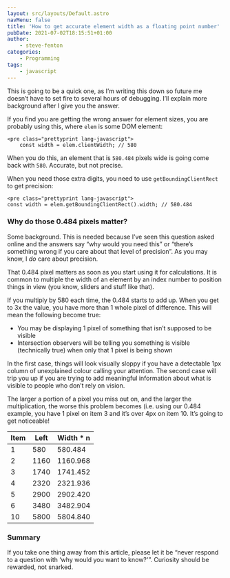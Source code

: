 ```yaml
---
layout: src/layouts/Default.astro
navMenu: false
title: 'How to get accurate element width as a floating point number'
pubDate: 2021-07-02T18:15:51+01:00
author:
    - steve-fenton
categories:
    - Programming
tags:
    - javascript
---
```


This is going to be a quick one, as I’m writing this down so future me doesn’t have to set fire to several hours of debugging. I’ll explain more background after I give you the answer.

If you find you are getting the wrong answer for element sizes, you are probably using this, where `elem` is some DOM element:

```
<pre class="prettyprint lang-javascript">
    const width = elem.clientWidth; // 580
```

When you do this, an element that is `580.484` pixels wide is going come back with `580`. Accurate, but not precise.

When you need those extra digits, you need to use `getBoundingClientRect` to get precision:

```
<pre class="prettyprint lang-javascript">
const width = elem.getBoundingClientRect().width; // 580.484
```

### Why do those 0.484 pixels matter?

Some background. This is needed because I’ve seen this question asked online and the answers say “why would you need this” or “there’s something wrong if you care about that level of precision”. As you may know, I *do* care about precision.

That 0.484 pixel matters as soon as you start using it for calculations. It is common to multiple the width of an element by an index number to position things in view (you know, sliders and stuff like that).

If you multiply by 580 each time, the 0.484 starts to add up. When you get to 3x the value, you have more than 1 whole pixel of difference. This will mean the following become true:

- You may be displaying 1 pixel of something that isn’t supposed to be visible
- Intersection observers will be telling you something is visible (technically true) when only that 1 pixel is being shown

In the first case, things will look visually sloppy if you have a detectable 1px column of unexplained colour calling your attention. The second case will trip you up if you are trying to add meaningful information about what is visible to people who don’t rely on vision.

The larger a portion of a pixel you miss out on, and the larger the multiplication, the worse this problem becomes (i.e. using our 0.484 example, you have 1 pixel on item 3 and it’s over 4px on item 10. It’s going to get noticeable!

| Item | Left | Width \* n |
|---|---|---|
| 1 | 580 | 580.484 |
| 2 | 1160 | 1160.968 |
| 3 | 1740 | 1741.452 |
| 4 | 2320 | 2321.936 |
| 5 | 2900 | 2902.420 |
| 6 | 3480 | 3482.904 |
| 10 | 5800 | 5804.840 |

### Summary

If you take one thing away from this article, please let it be “never respond to a question with ‘why would you want to know?'”. Curiosity should be rewarded, not snarked.